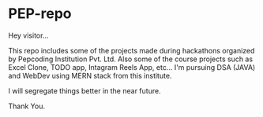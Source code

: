 # PEP-repo
Hey visitor...

This repo includes some of the projects made during hackathons organized by Pepcoding Institution Pvt. Ltd. 
Also some of the course projects such as Excel Clone, TODO app, Intagram Reels App, etc...
I'm pursuing DSA (JAVA) and WebDev using MERN stack from this institute.

I will segregate things better in the near future.

Thank You.

